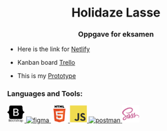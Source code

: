 <h1 align="center">Holidaze Lasse</h1>
<h3 align="center">Oppgave for eksamen</h3>

- Here is the link for [Netlify](https://timely-marigold-d56140.netlify.app)

- Kanban board [Trello]((https://trello.com/invite/b/1rtLcqTC/ATTIea09acbcc01a53fbf7752180bac0afa4F82ECA46/holidaze))

- This is my [Prototype]((https://www.figma.com/file/EAYcjpix2VPsuZgKhOCUtn/Holidaze?type=design&node-id=0%3A1&t=EdinP0hMqeYKoyTV-1))



<h3 align="left">Languages and Tools:</h3>
<p align="left"> <a href="https://getbootstrap.com" target="_blank" rel="noreferrer"> <img src="https://raw.githubusercontent.com/devicons/devicon/master/icons/bootstrap/bootstrap-plain-wordmark.svg" alt="bootstrap" width="40" height="40"/> </a> <a href="https://www.figma.com/" target="_blank" rel="noreferrer"> <img src="https://www.vectorlogo.zone/logos/figma/figma-icon.svg" alt="figma" width="40" height="40"/> </a> <a href="https://www.w3.org/html/" target="_blank" rel="noreferrer"> <img src="https://raw.githubusercontent.com/devicons/devicon/master/icons/html5/html5-original-wordmark.svg" alt="html5" width="40" height="40"/> </a> <a href="https://developer.mozilla.org/en-US/docs/Web/JavaScript" target="_blank" rel="noreferrer"> <img src="https://raw.githubusercontent.com/devicons/devicon/master/icons/javascript/javascript-original.svg" alt="javascript" width="40" height="40"/> </a> <a href="https://postman.com" target="_blank" rel="noreferrer"> <img src="https://www.vectorlogo.zone/logos/getpostman/getpostman-icon.svg" alt="postman" width="40" height="40"/> </a> <a href="https://sass-lang.com" target="_blank" rel="noreferrer"> <img src="https://raw.githubusercontent.com/devicons/devicon/master/icons/sass/sass-original.svg" alt="sass" width="40" height="40"/> </a> </p>
